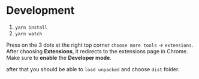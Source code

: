 # Development

1. `yarn install`
2. `yarn watch `

Press on the 3 dots at the right top corner `choose more tools` -> `extensions`.
After choosing **Extensions**, it redirects to the extensions page in Chrome. Make sure to **enable** the **Developer mode**.

after that you should be able to `load unpacked` and choose `dist` folder.
